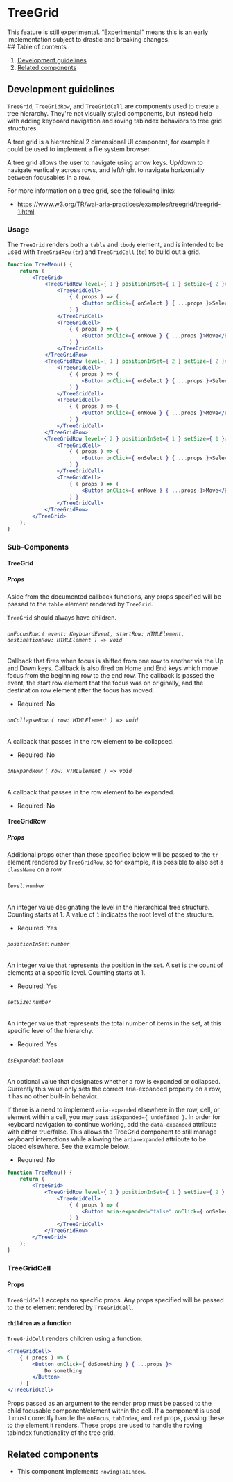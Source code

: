 # TreeGrid

<div class="callout callout-alert">
This feature is still experimental. “Experimental” means this is an early implementation subject to drastic and breaking changes.
</div>
## Table of contents

1. [Development guidelines](#development-guidelines)
2. [Related components](#related-components)

## Development guidelines

`TreeGrid`, `TreeGridRow`, and `TreeGridCell` are components used to create a tree hierarchy. They're not visually styled components, but instead help with adding keyboard navigation and roving tabindex behaviors to tree grid structures.

A tree grid is a hierarchical 2 dimensional UI component, for example it could be used to implement a file system browser.

A tree grid allows the user to navigate using arrow keys. Up/down to navigate vertically across rows, and left/right to navigate horizontally between focusables in a row.

For more information on a tree grid, see the following links:

-   https://www.w3.org/TR/wai-aria-practices/examples/treegrid/treegrid-1.html

### Usage

The `TreeGrid` renders both a `table` and `tbody` element, and is intended to be used with `TreeGridRow` (`tr`) and `TreeGridCell` (`td`) to build out a grid.

```jsx
function TreeMenu() {
	return (
		<TreeGrid>
			<TreeGridRow level={ 1 } positionInSet={ 1 } setSize={ 2 }>
				<TreeGridCell>
					{ ( props ) => (
						<Button onClick={ onSelect } { ...props }>Select</Button>
					) }
				</TreeGridCell>
				<TreeGridCell>
					{ ( props ) => (
						<Button onClick={ onMove } { ...props }>Move</Button>
					) }
				</TreeGridCell>
			</TreeGridRow>
			<TreeGridRow level={ 1 } positionInSet={ 2 } setSize={ 2 }>
				<TreeGridCell>
					{ ( props ) => (
						<Button onClick={ onSelect } { ...props }>Select</Button>
					) }
				</TreeGridCell>
				<TreeGridCell>
					{ ( props ) => (
						<Button onClick={ onMove } { ...props }>Move</Button>
					) }
				</TreeGridCell>
			</TreeGridRow>
			<TreeGridRow level={ 2 } positionInSet={ 1 } setSize={ 1 }>
				<TreeGridCell>
					{ ( props ) => (
						<Button onClick={ onSelect } { ...props }>Select</Button>
					) }
				</TreeGridCell>
				<TreeGridCell>
					{ ( props ) => (
						<Button onClick={ onMove } { ...props }>Move</Button>
					) }
				</TreeGridCell>
			</TreeGridRow>
		</TreeGrid>
	);
}
```

### Sub-Components

#### TreeGrid

##### Props

Aside from the documented callback functions, any props specified will be passed to the `table` element rendered by `TreeGrid`.

`TreeGrid` should always have children.

###### `onFocusRow`: `( event: KeyboardEvent, startRow: HTMLElement, destinationRow: HTMLElement ) => void`

Callback that fires when focus is shifted from one row to another via the Up and Down keys. Callback is also fired on Home and End keys which move focus from the beginning row to the end row.
The callback is passed the event, the start row element that the focus was on originally, and
the destination row element after the focus has moved.

-   Required: No

###### `onCollapseRow`: `( row: HTMLElement ) => void`

A callback that passes in the row element to be collapsed.

-   Required: No

###### `onExpandRow`: `( row: HTMLElement ) => void`

A callback that passes in the row element to be expanded.

-   Required: No

#### TreeGridRow

##### Props

Additional props other than those specified below will be passed to the `tr` element rendered by `TreeGridRow`, so for example, it is possible to also set a `className` on a row.

###### `level`: `number`

An integer value designating the level in the hierarchical tree structure. Counting starts at 1. A value of `1` indicates the root level of the structure.

-   Required: Yes

###### `positionInSet`: `number`

An integer value that represents the position in the set. A set is the count of elements at a specific level. Counting starts at 1.

-   Required: Yes

###### `setSize`: `number`

An integer value that represents the total number of items in the set, at this specific level of the hierarchy.

-   Required: Yes

###### `isExpanded`: `boolean`

An optional value that designates whether a row is expanded or collapsed. Currently this value only sets the correct aria-expanded property on a row, it has no other built-in behavior.

If there is a need to implement `aria-expanded` elsewhere in the row, cell, or element within a cell, you may pass `isExpanded={ undefined }`. In order for keyboard navigation to continue working, add the `data-expanded` attribute with either true/false. This allows the TreeGrid component to still manage keyboard interactions while allowing the `aria-expanded` attribute to be placed elsewhere. See the example below.

-   Required: No

```jsx
function TreeMenu() {
	return (
		<TreeGrid>
			<TreeGridRow level={ 1 } positionInSet={ 1 } setSize={ 2 } isExpanded={ undefined } data-expanded={ false }>
				<TreeGridCell>
					{ ( props ) => (
						<Button aria-expanded="false" onClick={ onSelect } { ...props }>Select</Button>
					) }
				</TreeGridCell>
			</TreeGridRow>
		</TreeGrid>
	);
}
```

### TreeGridCell

#### Props

`TreeGridCell` accepts no specific props. Any props specified will be passed to the `td` element rendered by `TreeGridCell`.

#### `children` as a function

`TreeGridCell` renders children using a function:

```jsx
<TreeGridCell>
	{ ( props ) => (
		<Button onClick={ doSomething } { ...props }>
			Do something
		</Button>
	) }
</TreeGridCell>
```

Props passed as an argument to the render prop must be passed to the child focusable component/element within the cell. If a component is used, it must correctly handle the `onFocus`, `tabIndex`, and `ref` props, passing these to the element it renders. These props are used to handle the roving tabindex functionality of the tree grid.

## Related components

-   This component implements `RovingTabIndex`.
